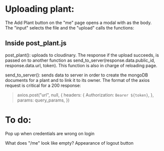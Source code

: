 # Uploading plant:

The Add Plant button on the "me" page opens a modal with <AddPlant /> as the body. The "input" selects the file and the "upload" calls the functions:

## Inside post_plant.js

post_plant(): uploads to cloudinary. The response if the upload succeeds, is passed on to another function as send_to_server(response.data.public_id, response.data.url, token). This function is also in charge of reloading page.

send_to_server(): sends data to server in order to create the mongoDB documents for a plant and to link it to its owner. The format of the axios request is critical for a 200 response:

> axios.post("url", null, {
> headers: {
> Authorization: `Bearer ${token}`,
> },
> params: query_params,
> })

# To do:

Pop up when credentials are wrong on login

What does "/me" look like empty?
Appearance of logout button
